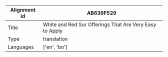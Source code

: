 |Alignment id | AB639F529
| --- | --- 
|Title | White and Red Sur Offerings That Are Very Easy to Apply 
|Type | translation
|Languages | ['en', 'bo']